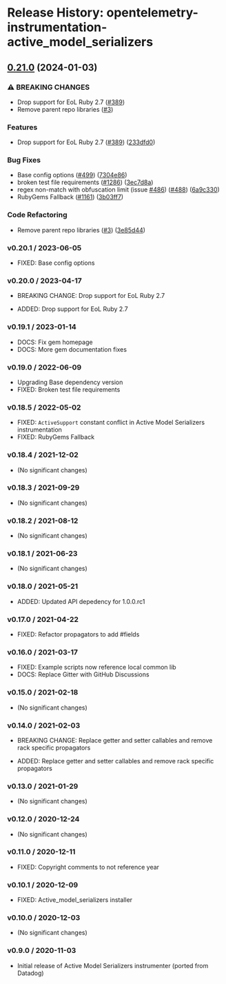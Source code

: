 # Release History: opentelemetry-instrumentation-active_model_serializers

## [0.21.0](https://github.com/Shopify/opentelemetry-ruby-contrib/compare/opentelemetry-instrumentation-active_model_serializers-v0.20.1...opentelemetry-instrumentation-active_model_serializers/v0.21.0) (2024-01-03)


### ⚠ BREAKING CHANGES

* Drop support for EoL Ruby 2.7 ([#389](https://github.com/Shopify/opentelemetry-ruby-contrib/issues/389))
* Remove parent repo libraries ([#3](https://github.com/Shopify/opentelemetry-ruby-contrib/issues/3))

### Features

* Drop support for EoL Ruby 2.7 ([#389](https://github.com/Shopify/opentelemetry-ruby-contrib/issues/389)) ([233dfd0](https://github.com/Shopify/opentelemetry-ruby-contrib/commit/233dfd0dae81346e9687090f9d8dfb85215e0ba7))


### Bug Fixes

* Base config options ([#499](https://github.com/Shopify/opentelemetry-ruby-contrib/issues/499)) ([7304e86](https://github.com/Shopify/opentelemetry-ruby-contrib/commit/7304e86e9a3beba5c20f790b256bbb54469411ca))
* broken test file requirements ([#1286](https://github.com/Shopify/opentelemetry-ruby-contrib/issues/1286)) ([3ec7d8a](https://github.com/Shopify/opentelemetry-ruby-contrib/commit/3ec7d8a456dbd3c9bbad7b397a3da8b8a311d8e3))
* regex non-match with obfuscation limit (issue [#486](https://github.com/Shopify/opentelemetry-ruby-contrib/issues/486)) ([#488](https://github.com/Shopify/opentelemetry-ruby-contrib/issues/488)) ([6a9c330](https://github.com/Shopify/opentelemetry-ruby-contrib/commit/6a9c33088c6c9f39b2bc30247a3ed825553c07d4))
* RubyGems Fallback ([#1161](https://github.com/Shopify/opentelemetry-ruby-contrib/issues/1161)) ([3b03ff7](https://github.com/Shopify/opentelemetry-ruby-contrib/commit/3b03ff7ea66b69c85ba205a369b85c2c33b712fe))


### Code Refactoring

* Remove parent repo libraries ([#3](https://github.com/Shopify/opentelemetry-ruby-contrib/issues/3)) ([3e85d44](https://github.com/Shopify/opentelemetry-ruby-contrib/commit/3e85d4436d338f326816c639cd2087751c63feb1))

### v0.20.1 / 2023-06-05

* FIXED: Base config options 

### v0.20.0 / 2023-04-17

* BREAKING CHANGE: Drop support for EoL Ruby 2.7

* ADDED: Drop support for EoL Ruby 2.7 

### v0.19.1 / 2023-01-14

* DOCS: Fix gem homepage 
* DOCS: More gem documentation fixes 

### v0.19.0 / 2022-06-09

* Upgrading Base dependency version
* FIXED: Broken test file requirements 

### v0.18.5 / 2022-05-02

* FIXED: `ActiveSupport` constant conflict in Active Model Serializers instrumentation 
* FIXED: RubyGems Fallback 

### v0.18.4 / 2021-12-02

* (No significant changes)

### v0.18.3 / 2021-09-29

* (No significant changes)

### v0.18.2 / 2021-08-12

* (No significant changes)

### v0.18.1 / 2021-06-23

* (No significant changes)

### v0.18.0 / 2021-05-21

* ADDED: Updated API depedency for 1.0.0.rc1

### v0.17.0 / 2021-04-22

* FIXED: Refactor propagators to add #fields

### v0.16.0 / 2021-03-17

* FIXED: Example scripts now reference local common lib
* DOCS: Replace Gitter with GitHub Discussions

### v0.15.0 / 2021-02-18

* (No significant changes)

### v0.14.0 / 2021-02-03

* BREAKING CHANGE: Replace getter and setter callables and remove rack specific propagators

* ADDED: Replace getter and setter callables and remove rack specific propagators

### v0.13.0 / 2021-01-29

* (No significant changes)

### v0.12.0 / 2020-12-24

* (No significant changes)

### v0.11.0 / 2020-12-11

* FIXED: Copyright comments to not reference year

### v0.10.1 / 2020-12-09

* FIXED: Active_model_serializers installer

### v0.10.0 / 2020-12-03

* (No significant changes)

### v0.9.0 / 2020-11-03

* Initial release of Active Model Serializers instrumenter (ported from Datadog)
